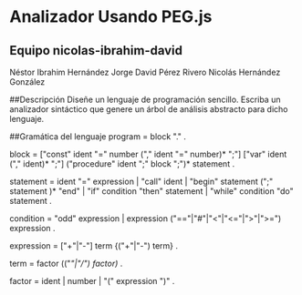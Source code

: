 # Analizador Usando PEG.js

## Equipo nicolas-ibrahim-david
Néstor Ibrahim Hernández Jorge
David Pérez Rivero
Nicolás Hernández González

##Descripción
Diseñe un lenguaje de programación sencillo. Escriba un analizador sintáctico que genere un árbol de análisis abstracto para dicho lenguaje.

##Gramática del lenguaje
program = block "." .

 block =
     ["const" ident "=" number ("," ident "=" number)* ";"]
     ["var" ident ("," ident)* ";"]
     ("procedure" ident ";" block ";")* statement .

 statement =
     ident "=" expression
     | "call" ident
     | "begin" statement (";" statement )* "end"
     | "if" condition "then" statement
     | "while" condition "do" statement .

 condition =
     "odd" expression
     | expression ("=="|"#"|"<"|"<="|">"|">=") expression .

 expression = ["+"|"-"] term {("+"|"-") term} .

 term = factor (("*"|"/") factor)* .

 factor =
     ident
     | number
     | "(" expression ")" .
